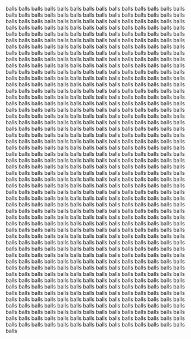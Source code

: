 balls balls balls balls balls balls balls balls balls balls balls balls balls balls balls balls balls balls balls balls balls balls balls balls balls balls balls balls balls balls balls balls balls balls balls balls balls balls balls balls balls balls balls balls balls balls balls balls balls balls balls balls balls balls balls balls balls balls balls balls balls balls balls balls balls balls balls balls balls balls balls balls balls balls balls balls balls balls balls balls balls balls balls balls balls balls balls balls balls balls balls balls balls balls balls balls balls balls balls balls balls balls balls balls balls balls balls balls balls balls balls balls balls balls balls balls balls balls balls balls balls balls balls balls balls balls balls balls balls balls balls balls balls balls balls balls balls balls balls balls balls balls balls balls balls balls balls balls balls balls balls balls balls balls balls balls balls balls balls balls balls balls balls balls balls balls balls balls balls balls balls balls balls balls balls balls balls balls balls balls balls balls balls balls balls balls balls balls balls balls balls balls balls balls balls balls balls balls balls balls balls balls balls balls balls balls balls balls balls balls balls balls balls balls balls balls balls balls balls balls balls balls balls balls balls balls balls balls balls balls balls balls balls balls balls balls balls balls balls balls balls balls balls balls balls balls balls balls balls balls balls balls balls balls balls balls balls balls balls balls balls balls balls balls balls balls balls balls balls balls balls balls balls balls balls balls balls balls balls balls balls balls balls balls balls balls balls balls balls balls balls balls balls balls balls balls balls balls balls balls balls balls balls balls balls balls balls balls balls balls balls balls balls balls balls balls balls balls balls balls balls balls balls balls balls balls balls balls balls balls balls balls balls balls balls balls balls balls balls balls balls balls balls balls balls balls balls balls balls balls balls balls balls balls balls balls balls balls balls balls balls balls balls balls balls balls balls balls balls balls balls balls balls balls balls balls balls balls balls balls balls balls balls balls balls balls balls balls balls balls balls balls balls balls balls balls balls balls balls balls balls balls balls balls balls balls balls balls balls balls balls balls balls balls balls balls balls balls balls balls balls balls balls balls balls balls balls balls balls balls balls balls balls balls balls balls balls balls balls balls balls balls balls balls balls balls balls balls balls balls balls balls balls balls balls balls balls balls balls balls balls balls balls balls balls balls balls balls balls balls balls balls balls balls balls balls balls balls balls balls balls balls balls balls balls balls balls balls balls balls balls balls balls balls balls balls balls balls balls balls balls balls balls balls balls balls balls balls balls balls balls balls balls balls balls balls balls balls balls balls balls balls balls balls balls balls balls balls balls balls balls balls balls balls balls balls balls balls balls balls balls balls balls balls balls balls balls balls balls balls balls balls balls balls balls balls balls balls balls balls balls balls balls balls balls balls balls balls balls balls balls balls balls balls balls balls balls balls balls balls balls balls balls balls balls balls balls balls balls balls balls balls balls balls balls balls balls balls balls balls balls balls balls balls balls balls balls balls balls balls balls balls balls balls balls balls balls balls balls balls balls balls balls balls balls balls balls balls balls balls balls balls balls balls balls balls balls balls balls balls balls balls balls balls balls balls balls balls balls balls balls balls balls balls balls balls balls balls balls balls balls balls balls balls balls balls balls balls balls balls balls balls balls balls balls balls balls balls balls balls balls balls balls balls balls balls balls balls balls balls balls balls balls balls balls balls balls balls balls balls balls balls balls balls balls balls balls balls balls balls balls balls balls balls balls 
